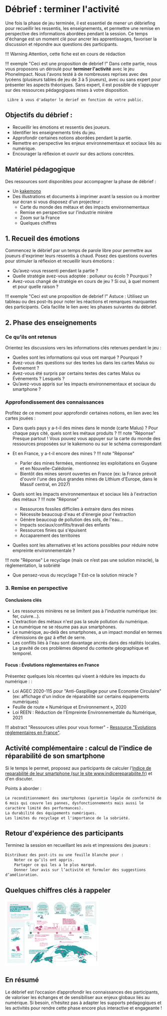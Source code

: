 # Débrief : terminer l'activité
Une fois la phase de jeu terminée, il est essentiel de mener un débriefing pour recueillir les ressentis, les enseignements, et permettre une remise en perspective des informations abordées pendant la session. Ce temps d'échange est un moment clé pour ancrer les apprentissages, favoriser la discussion et répondre aux questions des participants.

!!! Warning
    Attention, cette fiche est en cours de rédaction

!!! exemple "Ceci est une proposition de debrief !"
      Dans cette partie, nous vous proposons un déroulé pour **terminer l'activité** avec le jeu PhoneImpact.
      Nous l'avons testé à de nombreuses reprises avec des lycéens (plusieurs tables de jeu de 3 à 5 joueurs), avec ou sans expert pour présenter les aspects théoriques. Sans expert, il est possible de s'appuyer sur des ressources pédagogiques mises à votre disposition.

     Libre à vous d'adapter le derief en fonction de votre public.
## Objectifs du débrief :
- Recueillir les émotions et ressentis des joueurs.
- Identifier les enseignements tirés du jeu.
- Approfondir certaines notions abordées pendant la partie.
- Remettre en perspective les enjeux environnementaux et sociaux liés au numérique.
- Encourager la réflexion et ouvrir sur des actions concrètes.

## Matériel pédagogique

Des ressources sont disponibles pour accompagner la phase de débrief :

- Un [kakemono](MaterielPedagogique/Kakemonos/kakemonoDebrief_PhoneImpact.pdf)
- Des illustrations et documents à imprimer avant la session ou à montrer sur écran si vous disposez d'un projecteur :  
    - Carte du monde des métaux et des impacts environnementaux
    - Remise en perspective sur l'industrie minière
    - Zoom sur la France
    - Quelques chiffres

## 1. Recueil des émotions
Commencez le débrief par un temps de parole libre pour permettre aux joueurs d'exprimer leurs ressentis à chaud. Posez des questions ouvertes pour stimuler la réflexion et recueillir leurs émotions :
- Qu’avez-vous ressenti pendant la partie ?
- Quelle stratégie avez-vous adoptée : pollueur ou écolo ? Pourquoi ?
- Avez-vous changé de stratégie en cours de jeu ? Si oui, à quel moment et pour quelle raison ?

!!! exemple "Ceci est une proposition de debrief !"
    Astuce : Utilisez un tableau ou des post-its pour noter les réactions et remarques marquantes des participants. Cela facilite le lien avec les phases suivantes du débrief.

## 2. Phase des enseignements
### Ce qu'ils ont retenus
Orientez les discussions vers les informations clés retenues pendant le jeu :

- Quelles sont les informations qui vous ont marqué ? Pourquoi ?
- Avez-vous des questions sur des textes lus dans les cartes Malus ou Événement ?
- Avez-vous été surpris par certains textes des cartes Malus ou Événements ? Lesquels ?
- Qu’avez-vous appris sur les impacts environnementaux et sociaux du smartphone ?

### Approfondissement des connaissances
Profitez de ce moment pour approfondir certaines notions, en lien avec les cartes jouées :
 
- Dans quels pays y a-t-il des mines dans le monde (carte Malus) ? Pour chaque pays cité, quels sont les métaux produits ?
!!! note "Réponse"
    Presque partout ! Vous pouvez vous appuyer sur la carte du monde des ressources proposées sur le kakemono ou sur le schéma correspondant

- Et en France, y a-t-il encore des mines ?
  !!! note "Réponse"
    - Parler des mines fermées, mentionnez les exploitations en Guyane et en Nouvelle-Calédonie.
    - Bientôt des mines seront ouvertes en France (ex: la France prévoit d'ouvrir l'une des plus grandes mines de Lithium d'Europe, dans le Massif central, en 2027)

- Quels sont les impacts environnementaux et sociaux liés à l'extraction des métaux ?
!!! note "Réponse"
    - Ressources fossiles difficiles à extraire dans des mines
    - Nécessite beaucoup d'eau et d'énergie pour l'extraction
    - Génère beaucoup de pollution des sols, de l'eau...
    - Impacts sociaux/conflits/travail des enfants
    - Ressources finies qui s'épuisent
    - Accaparement des territoires 

- Quelles sont les alternatives et les actions possibles pour réduire notre empreinte environnementale ?

!!! note "Réponse"
    Le recyclage (mais ce n’est pas une solution miracle), la règlementation, la sobriété

- Que pensez-vous du recyclage ? Est-ce la solution miracle ?

### 3. Remise en perspective
#### Conclusions clés

- Les ressources minières ne se limitent pas à l'industrie numérique (ex: fer, cuivre...).
- L'extraction des métaux n'est pas la seule pollution du numérique.
- Le numérique ne se résume pas aux smartphones.
- Le numérique, au-delà des smartphones, a un impact mondial en termes d’émissions de gaz à effet de serre.
- Les conflits liés à l'eau sont davantage ancrés dans des réalités locales. La gravité de ces problèmes dépend du contexte géographique et temporel.

#### Focus : Évolutions réglementaires en France
Présentez quelques lois récentes qui visent à réduire les impacts du numérique : :

- Loi AGEC 2020-115 pour "Anti-Gaspillage pour une Economie Circulaire" (ex: affichage d'un indice de réparabilité sur certains équipements numériques)
- Feuille de route « Numérique et Environnement », 2020
- Loi REEN : Réduction de l'Empreinte Environnementale du Numérique, 2021

!!! abstract "Ressources utiles pour vous former"
    - [Ressource "Evolutions réglementaires en France"](../Ressources/Evolutions_reglementaires.md).

## Activité complémentaire : calcul de l'indice de réparabilité de son smartphone
Si le temps le permet, proposez aux participants de calculer l'[Indice de reparabilité de leur smartphone (sur le site www.indicereparabilite.fr)](https://www.indicereparabilite.fr/) et d'en discuter.

Points à aborder :

    Le reconditionnement des smartphones (garantie légale de conformité de 6 mois qui couvre les pannes, dysfonctionnements mais aussi le caractère limité des performances).
    La durabilité des équipements numériques.
    Les limites du recyclage et l'importance de la sobriété.

## Retour d'expérience des participants

Terminez la session en recueillant les avis et impressions des joueurs :

    Distribuez des post-its ou une feuille blanche pour :
        Noter ce qu’ils ont appris.
        Partager ce qui les a le plus marqué.
        Donner leur avis sur l’activité et formuler des suggestions d’amélioration.

## Quelques chiffres clés à rappeler

<a href="MaterielPedagogique/Illustrations/ADEME-smartphone_Illu_infographie.png"><img src="MaterielPedagogique/Illustrations/ADEME-smartphone_Illu_infographie.png" width="300"/></a>

## En résumé

Le débrief est l’occasion d’approfondir les connaissances des participants, de valoriser les échanges et de sensibiliser aux enjeux globaux liés au numérique.
Si besoin, n’hésitez pas à adapter les supports pédagogiques et les activités pour rendre cette phase encore plus interactive et engageante !